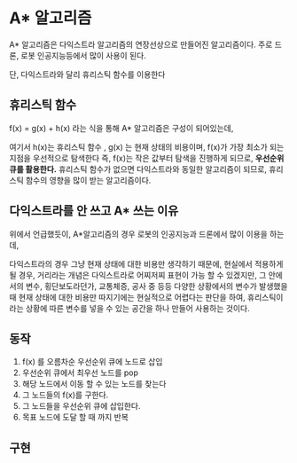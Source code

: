 # A\* 알고리즘 

A\* 알고리즘은  다익스트라 알고리즘의 연장선상으로 만들어진 알고리즘이다. 
주로 드론, 로봇 인공지능등에서 많이 사용이 된다. 

단, 다익스트라와 달리 휴리스틱 함수를 이용한다 

## 휴리스틱 함수 
f(x) = g(x) + h(x) 라는 식을 통해 A\* 알고리즘은 구성이 되어있는데,   

여기서 h(x)는 휴리스틱 함수 , g(x) 는 현재 상태의 비용이며, f(x)가 가장 최소가 되는 지점을 우선적으로 탐색한다 즉, f(x)는 작은 값부터 탐색을 진행하게 되므로, **우선순위 큐를 활용한다.**
휴리스틱 함수가 없으면 다익스트라와 동일한 알고리즘이 되므로,  휴리스틱 함수의 영향을 많이 받는 알고리즘이다. 


## 다익스트라를 안 쓰고 A\* 쓰는 이유 
위에서 언급했듯이, A\*알고리즘의 경우 로봇의 인공지능과 드론에서 많이 이용을 하는데, 

다익스트라의 경우 그냥 현재 상태에 대한 비용만 생각하기 때문에, 현실에서 적용하게 될 경우, 거리라는 개념은 다익스트라로 어찌저찌 표현이 가능 할 수 있겠지만, 그 안에서의 변수, 횡단보도라던가, 교통체증, 공사 중 등등 다양한 상황에서의 변수가 발생했을 때 현재 상태에 대한 비용만 따지기에는 현실적으로 어렵다는 판단을 하여, 휴리스틱이라는 상황에 따른 변수를 넣을 수 있는 공간을 하나 만들어 사용하는 것이다.


## 동작 
1. f(x) 를 오름차순 우선순위 큐에 노드로 삽입 
2. 우선순위 큐에서 최우선 노드를 pop
3. 해당 노드에서 이동 할 수  있는 노드를 찾는다
4. 그 노드들의 f(x)를 구한다. 
5. 그 노드들을 우선순위 큐에 삽입한다.
6. 목표 노드에 도달 할 때 까지 반복


## 구현 
